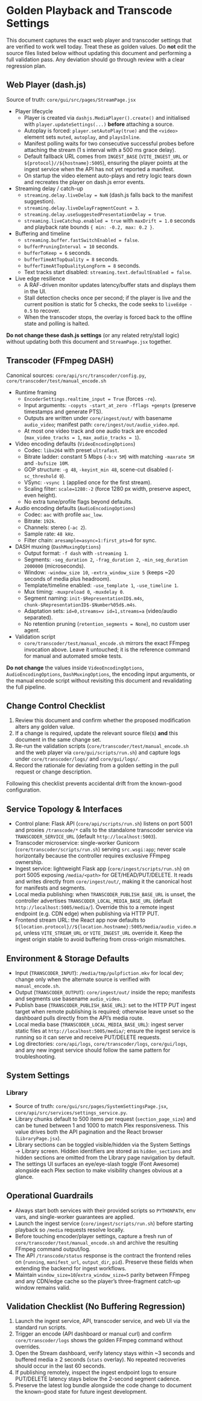 # Golden Playback and Transcode Settings

This document captures the exact web player and transcoder settings that are verified to work well today. Treat these as golden values. Do **not** edit the source files listed below without updating this document and performing a full validation pass. Any deviation should go through review with a clear regression plan.

## Web Player (dash.js)
Source of truth: `core/gui/src/pages/StreamPage.jsx`

- Player lifecycle
  - Player is created via `dashjs.MediaPlayer().create()` and initialised with `player.updateSettings(...)` **before** attaching a source.
  - Autoplay is forced: `player.setAutoPlay(true)` and the `<video>` element sets `muted`, `autoplay`, and `playsInline`.
  - Manifest polling waits for two consecutive successful probes before attaching the stream (1 s interval with a 500 ms grace delay).
  - Default fallback URL comes from `INGEST_BASE` (`VITE_INGEST_URL` or `${protocol}//${hostname}:5005`), ensuring the player points at the ingest service when the API has not yet reported a manifest.
  - On startup the video element auto-plays and retry logic tears down and recreates the player on dash.js error events.
- Streaming delay / catch-up
  - `streaming.delay.liveDelay = NaN` (dash.js falls back to the manifest suggestion).
  - `streaming.delay.liveDelayFragmentCount = 3`.
  - `streaming.delay.useSuggestedPresentationDelay = true`.
  - `streaming.liveCatchup.enabled = true` with `maxDrift = 1.0` seconds and playback rate bounds `{ min: -0.2, max: 0.2 }`.
- Buffering and timeline
  - `streaming.buffer.fastSwitchEnabled = false`.
  - `bufferPruningInterval = 10` seconds.
  - `bufferToKeep = 6` seconds.
  - `bufferTimeAtTopQuality = 8` seconds.
  - `bufferTimeAtTopQualityLongForm = 8` seconds.
  - Text tracks start disabled: `streaming.text.defaultEnabled = false`.
- Live edge resilience
  - A RAF-driven monitor updates latency/buffer stats and displays them in the UI.
  - Stall detection checks once per second; if the player is live and the current position is static for 5 checks, the code seeks to `liveEdge - 0.5` to recover.
  - When the transcoder stops, the overlay is forced back to the offline state and polling is halted.

**Do not change these dash.js settings** (or any related retry/stall logic) without updating both this document and `StreamPage.jsx` together.

## Transcoder (FFmpeg DASH)
Canonical sources: `core/api/src/transcoder/config.py`, `core/transcoder/test/manual_encode.sh`

- Runtime framing
  - `EncoderSettings.realtime_input = True` (forces `-re`).
  - Input arguments: `-copyts -start_at_zero -fflags +genpts` (preserve timestamps and generate PTS).
  - Outputs are written under `core/ingest/out/` with basename `audio_video`; manifest path: `core/ingest/out/audio_video.mpd`.
  - At most one video track and one audio track are encoded (`max_video_tracks = 1`, `max_audio_tracks = 1`).
- Video encoding defaults (`VideoEncodingOptions`)
  - Codec: `libx264` with preset `ultrafast`.
  - Bitrate ladder: constant 5 Mbps (`-b:v 5M`) with matching `-maxrate 5M` and `-bufsize 10M`.
  - GOP structure: `-g 48`, `-keyint_min 48`, scene-cut disabled (`-sc_threshold 0`).
  - VSync: `-vsync 1` (applied once for the first stream).
  - Scaling filter: `scale=1280:-2` (force 1280 px width, preserve aspect, even height).
  - No extra tune/profile flags beyond defaults.
- Audio encoding defaults (`AudioEncodingOptions`)
  - Codec: `aac` with profile `aac_low`.
  - Bitrate: `192k`.
  - Channels: stereo (`-ac 2`).
  - Sample rate: `48 kHz`.
  - Filter chain: `aresample=async=1:first_pts=0` for sync.
- DASH muxing (`DashMuxingOptions`)
  - Output format: `-f dash` with `-streaming 1`.
  - Segments: `-seg_duration 2`, `-frag_duration 2`, `-min_seg_duration 2000000` (microseconds).
  - Window: `-window_size 10`, `-extra_window_size 5` (keeps ~20 seconds of media plus headroom).
  - Template/timeline enabled: `-use_template 1`, `-use_timeline 1`.
  - Mux timing: `-muxpreload 0`, `-muxdelay 0`.
  - Segment naming: `init-$RepresentationID$.m4s`, `chunk-$RepresentationID$-$Number%05d$.m4s`.
  - Adaptation sets: `id=0,streams=v id=1,streams=a` (video/audio separated).
  - No retention pruning (`retention_segments = None`), no custom user agent.
- Validation script
  - `core/transcoder/test/manual_encode.sh` mirrors the exact FFmpeg invocation above. Leave it untouched; it is the reference command for manual and automated smoke tests.

**Do not change** the values inside `VideoEncodingOptions`, `AudioEncodingOptions`, `DashMuxingOptions`, the encoding input arguments, or the manual encode script without revisiting this document and revalidating the full pipeline.

## Change Control Checklist

1. Review this document and confirm whether the proposed modification alters any golden value.
2. If a change is required, update the relevant source file(s) **and** this document in the same change set.
3. Re-run the validation scripts (`core/transcoder/test/manual_encode.sh` and the web player via `core/gui/scripts/run.sh`) and capture logs under `core/transcoder/logs/` and `core/gui/logs/`.
4. Record the rationale for deviating from a golden setting in the pull request or change description.

Following this checklist prevents accidental drift from the known-good configuration.

## Service Topology & Interfaces
- Control plane: Flask API (`core/api/scripts/run.sh`) listens on port 5001 and proxies `/transcode/*` calls to the standalone transcoder service via `TRANSCODER_SERVICE_URL` (default `http://localhost:5003`).
- Transcoder microservice: single-worker Gunicorn (`core/transcoder/scripts/run.sh`) serving `src.wsgi:app`; never scale horizontally because the controller requires exclusive FFmpeg ownership.
- Ingest service: lightweight Flask app (`core/ingest/scripts/run.sh`) on port 5005 exposing `/media/<path>` for GET/HEAD/PUT/DELETE. It reads and writes directly from `core/ingest/out/`, making it the canonical host for manifests and segments.
- Local media publishing: when `TRANSCODER_PUBLISH_BASE_URL` is unset, the controller advertises `TRANSCODER_LOCAL_MEDIA_BASE_URL` (default `http://localhost:5005/media/`). Override this to a remote ingest endpoint (e.g. CDN edge) when publishing via HTTP PUT.
- Frontend stream URL: the React app now defaults to `${location.protocol}//${location.hostname}:5005/media/audio_video.mpd`, unless `VITE_STREAM_URL` or `VITE_INGEST_URL` override it. Keep the ingest origin stable to avoid buffering from cross-origin mismatches.

## Environment & Storage Defaults
- Input (`TRANSCODER_INPUT`): `/media/tmp/pulpfiction.mkv` for local dev; change only when the alternate source is verified with `manual_encode.sh`.
- Output (`TRANSCODER_OUTPUT`): `core/ingest/out/` inside the repo; manifests and segments use basename `audio_video`.
- Publish base (`TRANSCODER_PUBLISH_BASE_URL`): set to the HTTP PUT ingest target when remote publishing is required; otherwise leave unset so the dashboard pulls directly from the API’s media route.
- Local media base (`TRANSCODER_LOCAL_MEDIA_BASE_URL`): ingest server static files at `http://localhost:5005/media/`; ensure the ingest service is running so it can serve and receive PUT/DELETE requests.
- Log directories: `core/api/logs`, `core/transcoder/logs`, `core/gui/logs`, and any new ingest service should follow the same pattern for troubleshooting.

## System Settings

### Library
- Source of truth: `core/gui/src/pages/SystemSettingsPage.jsx`, `core/api/src/services/settings_service.py`.
- Library chunks default to 500 items per request (`section_page_size`) and can be tuned between 1 and 1000 to match Plex responsiveness. This value drives both the API pagination and the React browser (`LibraryPage.jsx`).
- Library sections can be toggled visible/hidden via the System Settings → Library screen. Hidden identifiers are stored as `hidden_sections` and hidden sections are omitted from the Library page navigation by default.
- The settings UI surfaces an eye/eye-slash toggle (Font Awesome) alongside each Plex section to make visibility changes obvious at a glance.

## Operational Guardrails
- Always start both services with their provided scripts so `PYTHONPATH`, env vars, and single-worker guarantees are applied.
- Launch the ingest service (`core/ingest/scripts/run.sh`) before starting playback so `/media` requests resolve locally.
- Before touching encoder/player settings, capture a fresh run of `core/transcoder/test/manual_encode.sh` and archive the resulting FFmpeg command output/log.
- The API `/transcode/status` response is the contract the frontend relies on (`running`, `manifest_url`, `output_dir`, `pid`). Preserve these fields when extending the backend for ingest workflows.
- Maintain `window_size=10`/`extra_window_size=5` parity between FFmpeg and any CDN/edge cache so the player’s three-fragment catch-up window remains valid.

## Validation Checklist (No Buffering Regression)
1. Launch the ingest service, API, transcoder service, and web UI via the standard run scripts.
2. Trigger an encode (API dashboard or manual curl) and confirm `core/transcoder/logs` shows the golden FFmpeg command without overrides.
3. Open the Stream dashboard, verify latency stays within ~3 seconds and buffered media ≥ 2 seconds (`stats` overlay). No repeated recoveries should occur in the last 60 seconds.
4. If publishing remotely, inspect the ingest endpoint logs to ensure PUT/DELETE latency stays below the 2-second segment cadence.
5. Preserve the latest log bundle alongside the code change to document the known-good state for future ingest development.
